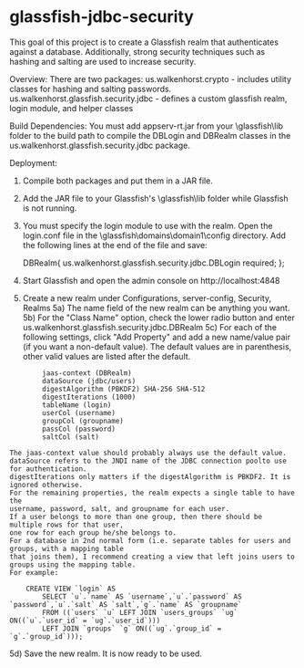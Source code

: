 glassfish-jdbc-security
=======================
This goal of this project is to create a Glassfish realm that authenticates against a database.
Additionally, strong security techniques such as hashing and salting are used to increase security.

Overview:
There are two packages:
	us.walkenhorst.crypto - includes utility classes for hashing and salting passwords.
	us.walkenhorst.glassfish.security.jdbc - defines a custom glassfish realm,
                                             login module, and  helper classes

Build Dependencies:
You must add appserv-rt.jar from your \glassfish\lib folder to the build path to compile the
DBLogin and DBRealm classes in the us.walkenhorst.glassfish.security.jdbc package.

Deployment:
1) Compile both packages and put them in a JAR file.
2) Add the JAR file to your Glassfish's \glassfish\lib folder while Glassfish is not running.
3) You must specify the login module to use with the realm.
   Open the login.conf file in the \glassfish\domains\domain1\config directory.
   Add the following lines at the end of the file and save:

	DBRealm{
		us.walkenhorst.glassfish.security.jdbc.DBLogin required;
	};
 
4) Start Glassfish and open the admin console on http://localhost:4848
5) Create a new realm under Configurations, server-config, Security, Realms
5a) The name field of the new realm can be anything you want.
5b) For the "Class Name" option, check the lower radio button and enter us.walkenhorst.glassfish.security.jdbc.DBRealm
5c) For each of the following settings, click "Add Property" and add a new name/value pair (if you want a non-default value).
    The default values are in parenthesis, other valid values are listed after the default.
```
		jaas-context (DBRealm)
		dataSource (jdbc/users)
		digestAlgorithm (PBKDF2) SHA-256 SHA-512
		digestIterations (1000)
		tableName (login)
		userCol (username)
		groupCol (groupname)
		passCol (password)
		saltCol (salt)
```
	The jaas-context value should probably always use the default value.
	dataSource refers to the JNDI name of the JDBC connection poolto use for authentication.
	digestIterations only matters if the digestAlgorithm is PBKDF2. It is ignored otherwise.
	For the remaining properties, the realm expects a single table to have the
	username, password, salt, and groupname	for each user.
	If a user belongs to more than one group, then there should be multiple rows for that user,
	one row for each group he/she belongs to.
	For a database in 2nd normal form (i.e. separate tables for users and groups, with a mapping table
	that joins them), I recommend creating a view that left joins users to groups using the mapping table.
	For example:
```
	CREATE VIEW `login` AS
		SELECT `u`.`name` AS `username`,`u`.`password` AS `password`,`u`.`salt` AS `salt`,`g`.`name` AS `groupname`
		FROM ((`users` `u` LEFT JOIN `users_groups` `ug` ON((`u`.`user_id` = `ug`.`user_id`)))
		LEFT JOIN `groups` `g` ON((`ug`.`group_id` = `g`.`group_id`)));
```
5d) Save the new realm. It is now ready to be used. 
